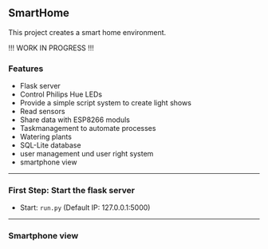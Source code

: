 ##  SmartHome

This project creates a smart home environment.

!!! WORK IN PROGRESS !!!


### Features

- Flask server 
- Control Philips Hue LEDs
- Provide a simple script system to create light shows
- Read sensors
- Share data with ESP8266 moduls
- Taskmanagement to automate processes
- Watering plants
- SQL-Lite database 
- user management und user right system
- smartphone view

------------

### First Step: Start the flask server

- Start: ```run.py``` (Default IP: 127.0.0.1:5000)

------------

### Smartphone view



